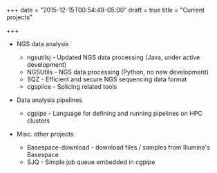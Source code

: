 +++
date = "2015-12-15T00:54:49-05:00"
draft = true
title = "Current projects"

+++

* NGS data analysis
    * ngsutilsj - Updated NGS data processing (Java, under active development)
    * NGSUtils - NGS data processing (Python, no new development)
    * SQZ - Efficient and secure NGS sequencing data format
    * cgsplice - Splicing related tools

* Data analysis pipelines
    * cgpipe - Language for defining and running pipelines on HPC clusters

* Misc. other projects
    * Basespace-download - download files / samples from Illumina's Basespace
    * SJQ - Simple job queue embedded in cgpipe
